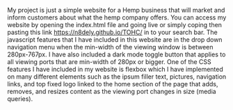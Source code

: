  My project is just a simple website for a Hemp business that will market and inform customers about what the hemp company offers. You can access my website by opening the index.html file and going live or simply coping then pasting this link https://n8dely.github.io/TOHC/ in to your search bar. The javascript features that I have included in this website are in the drop down navigation menu when the min-width of the viewing window is between 280px-767px. I have also included a dark mode toggle button that applies to all viewing ports that are min-width of 280px or bigger. One of the CSS features I have included in my website is flexbox which I have implemented on many different elements such as the ipsum filler text, pictures, navigation links, and top fixed logo linked to the home section of the page that adds, removes, and resizes content as the viewing port changes in size (media queries).   
